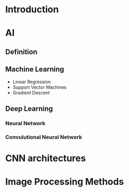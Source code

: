 # Introduction

# AI
## Definition
## Machine Learning
- Linear Regression
- Support Vector Machines
- Gradient Descent

## Deep Learning
### Neural Network
### Convulutional Neural Network

# CNN architectures

# Image Processing Methods

